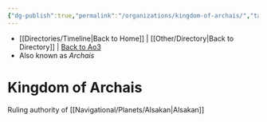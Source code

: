 ```yaml
---
{"dg-publish":true,"permalink":"/organizations/kingdom-of-archais/","tags":["faction","unfinished"],"dgHomeLink":false,"noteIcon":"saber1"}
---
```


- [[Directories/Timeline\|Back to Home]] | [[Other/Directory\|Back to Directory]] | [Back to Ao3](https://archiveofourown.org/works/19334440/chapters/45992584)
- Also known as *Archais*

# Kingdom of Archais
Ruling authority of [[Navigational/Planets/Alsakan\|Alsakan]]



